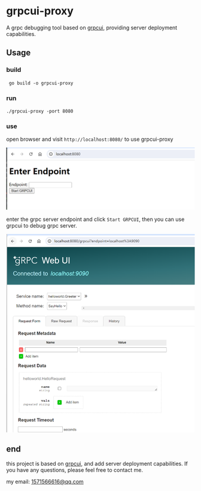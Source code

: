 # grpcui-proxy

A grpc debugging tool based on [grpcui](https://github.com/fullstorydev/grpcui), providing server deployment capabilities.

## Usage

### build

```shell
 go build -o grpcui-proxy
```

### run

```shell
./grpcui-proxy -port 8080
```

### use

open browser and visit `http://localhost:8080/` to use grpcui-proxy

![image-20240816213137594](./images/image-20240816213137594.png)

enter the grpc server endpoint and click `Start GRPCUI`, then you can use grpcui to debug grpc server.

![image-20240816213509896](./images/image-20240816213509896.png)

## end
this project is based on [grpcui](https://github.com/fullstorydev/grpcui), and add server deployment capabilities. If you have any questions, please feel free to contact me. 

my email:  <a href="1571566616@qq.com">1571566616@qq.com</a>
